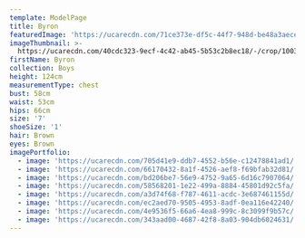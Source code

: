 ```yaml
---
template: ModelPage
title: Byron
featuredImage: 'https://ucarecdn.com/71ce373e-df5c-44f7-948d-be48a3aece66/'
imageThumbnail: >-
  https://ucarecdn.com/40cdc323-9ecf-4c42-ab45-5b53c2b8ec18/-/crop/1003x1384/169,76/-/preview/
firstName: Byron
collection: Boys
height: 124cm
measurementType: chest
bust: 58cm
waist: 53cm
hips: 66cm
size: '7'
shoeSize: '1'
hair: Brown
eyes: Brown
imagePortfolio:
  - image: 'https://ucarecdn.com/705d41e9-ddb7-4552-b56e-c12478841ad1/'
  - image: 'https://ucarecdn.com/66170432-8a1f-4526-aef8-f69bfab32d81/'
  - image: 'https://ucarecdn.com/bd206be7-56e9-4752-9a65-6d16c7907064/'
  - image: 'https://ucarecdn.com/58568201-1e22-499a-8884-45801d92c5fa/'
  - image: 'https://ucarecdn.com/a3d74f68-f787-4611-acdc-3e687461155d/'
  - image: 'https://ucarecdn.com/ec2aed70-9505-4953-8adf-0ea116e42240/'
  - image: 'https://ucarecdn.com/4e9536f5-66a6-4ea8-999c-8c3099f9b57c/'
  - image: 'https://ucarecdn.com/343aad00-4687-42f8-8a03-904db6024631/'
---
```


